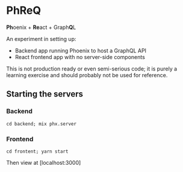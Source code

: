 # PhReQ

**Ph**oenix + **Re**act + Graph**Q**L

An experiment in setting up:

* Backend app running Phoenix to host a GraphQL API
* React frontend app with no server-side components

<aside class="notice">
This is not production ready or even semi-serious code; it is purely a learning exercise and should probably not be used for reference.
</aside>

## Starting the servers

### Backend
`cd backend; mix phx.server`

### Frontend
`cd frontent; yarn start`

Then view at [localhost:3000]
